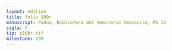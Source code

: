 ```yaml
---
layout: edition
title: folio 100r
manuscript: Padua, Biblioteca del Seminario Vescovile, MS 32
sigla: P
iip: p100r.tif
milestone: 199
---
```

